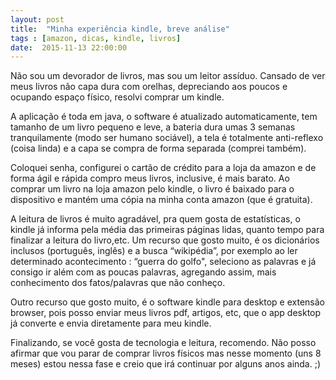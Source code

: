 ```yaml
---
layout: post
title:  "Minha experiência kindle, breve análise"
tags : [amazon, dicas, kindle, livros]
date:  2015-11-13 22:00:00
---
```


Não sou um devorador de livros, mas sou um leitor assíduo. Cansado de ver meus livros não capa dura com orelhas, depreciando aos poucos e ocupando espaço físico, resolvi comprar um kindle.

A aplicação é toda em java, o software é atualizado automaticamente, tem tamanho de um livro pequeno e leve, a bateria dura umas 3 semanas tranquilamente (modo ser humano sociável), a tela é totalmente anti-reflexo (coisa linda) e a capa se compra de forma separada (comprei também).

Coloquei senha, configurei o cartão de crédito para a loja da amazon e de forma ágil e rápida compro meus livros, inclusive, é mais barato. Ao comprar um livro na loja amazon pelo kindle, o livro é baixado para o dispositivo e mantém uma cópia na minha conta amazon (que é gratuita).

A leitura de livros é muito agradável, pra quem gosta de estatísticas, o kindle já informa pela média das primeiras páginas lidas, quanto tempo para finalizar a leitura do livro,etc. Um recurso que gosto muito, é os dicionários inclusos (português, inglês) e a busca “wikipédia”, por exemplo ao ler determinado acontecimento : “guerra do golfo", seleciono as palavras e já consigo ir além com as poucas palavras, agregando assim, mais conhecimento dos fatos/palavras que não conheço. 

Outro recurso que gosto muito, é o software kindle para desktop e extensão browser, pois posso enviar meus livros pdf, artigos, etc, que o app desktop já converte e envia diretamente para meu kindle.

Finalizando, se você gosta de tecnologia e leitura, recomendo. Não posso afirmar que vou parar de comprar livros físicos mas nesse momento (uns 8 meses) estou nessa fase e creio que irá continuar por alguns anos ainda. ;)